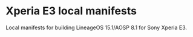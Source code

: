 # Xperia E3 local manifests
Local manifests for building LineageOS 15.1/AOSP 8.1  for Sony Xperia E3.
